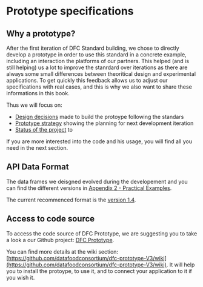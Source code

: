 # Prototype specifications

## Why a prototype?

After the first iteration of DFC Standard building, we chose to directly develop a prototype in order to use this standard in a concrete example, including an interaction the platforms of our partners. This helped \(and is still helping\) us a lot to improve the stanrdard over iterations as there are always some small differences between theoritical design and experimental applications. To get quickly this feedback allows us to adjust our specifications with real cases, and this is why we also want to share these informations in this book.

Thus we will focus on:

* [Design decisions](design-decisions.md) made to build the protoype following the standars
* [Prototype strategy](prototype-strategy.md) showing the planning for next development iteration
* [Status of the project](status-of-the-project.md) to

If you are more interested into the code and his usage, you will find all you need in the next section.

## API Data Format

The data frames we deisgned evolved during the developement and you can find the different versions in [Appendix 2 - Practical Examples](../appendixes/practical-examples/).

The current recommenced format is the [version 1.4](../appendixes/practical-examples/version-1-4.md).

## Access to code source

To access the code source of DFC Prototype, we are suggesting you to take a look a our Github project: [DFC Prototype](https://github.com/datafoodconsortium/dfc-prototype-V3).

You can find more details at the wiki section: [https://github.com/datafoodconsortium/dfc-prototype-V3/wiki](https://github.com/datafoodconsortium/dfc-prototype-V3/wiki). It will help you to install the protoype, to use it, and to connect your application to it if you wish it.

